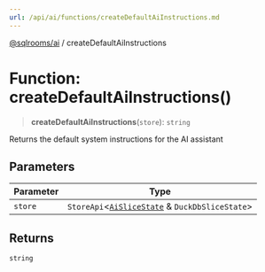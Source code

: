 ```yaml
---
url: /api/ai/functions/createDefaultAiInstructions.md
---
```

[@sqlrooms/ai](../index.md) / createDefaultAiInstructions

# Function: createDefaultAiInstructions()

> **createDefaultAiInstructions**(`store`): `string`

Returns the default system instructions for the AI assistant

## Parameters

| Parameter | Type |
| ------ | ------ |
| `store` | `StoreApi`<[`AiSliceState`](../type-aliases/AiSliceState.md) & `DuckDbSliceState`> |

## Returns

`string`
